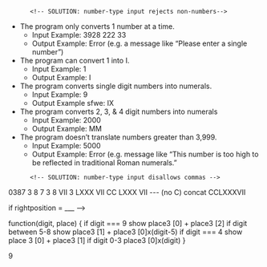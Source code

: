 <!-- * The program rejects non-number entries
    * Input Example: "Cao8jew-=”
    * Output Example: Error (e.g. a message like “Please enter a number”) -->
          <!-- SOLUTION: number-type input rejects non-numbers-->
* The program only converts 1 number at a time.
    * Input Example: 3928 222 33
    * Output Example: Error (e.g. a message like “Please enter a single number”)
* The program can convert 1 into I.
    * Input Example: 1
    * Output Example: I
* The program converts single digit numbers into numerals.
    * Input Example: 9
    * Output Example     sfwe: IX
* The program converts 2, 3, & 4 digit numbers into numerals
    * Input Example: 2000
    * Output Example: MM
* The program doesn’t translate numbers greater than 3,999.
    * Input Example: 5000
    * Output Example:  Error (e.g. message like “This number is too high to be reflected in traditional Roman numerals.”
<!-- * The program knows how to read commas in legitimate numbers.
    * Input Example: 2,000
    * Output Example:  MM -->
          <!-- SOLUTION: number-type input disallows commas -->



0387
3 8 7
3 8 VII
3 LXXX VII
CC LXXX VII
--- (no C)
concat CCLXXXVII

if rightposition = ___ -->

function(digit, place) {
  if digit === 9
    show place3 [0] + place3 [2]
  if digit between 5-8
    show place3 [1] + place3 [0]x(digit-5)
  if digit === 4
    show place 3 [0] + place3 [1]
  if digit 0-3 place3 [0]x(digit)
}

9
